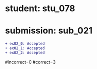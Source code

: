 # student: stu_078
# submission: sub_021

```diff
+ ex02_0: Accepted
+ ex02_1: Accepted
+ ex02_2: Accepted
```
#incorrect=0
#correct=3
